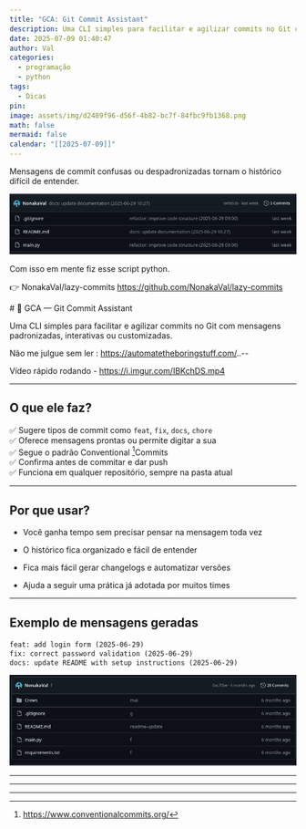 ```yaml
---
title: "GCA: Git Commit Assistant"
description: Uma CLI simples para facilitar e agilizar commits no Git com mensagens padronizadas, interativas ou customizadas.
date: 2025-07-09 01:40:47
author: Val
categories:
  - programação
  - python
tags:
  - Dicas
pin: 
image: assets/img/d2489f96-d56f-4b82-bc7f-84fbc9fb1368.png
math: false
mermaid: false
calendar: "[[2025-07-09]]"
---
```


Mensagens de commit confusas ou despadronizadas tornam o histórico difícil de entender.  

<img src="/assets/img/Captura de imagem_20250709_014844.png">

Com isso em mente fiz esse script python.

👉 NonakaVal/lazy-commits <https://github.com/NonakaVal/lazy-commits>

﻿# 🐙 GCA — Git Commit Assistant

Uma CLI simples para facilitar e agilizar commits no Git com mensagens padronizadas, interativas ou customizadas.

Não me julgue sem ler : <https://automatetheboringstuff.com/>..-- 

Vídeo rápido rodando - <https://i.imgur.com/IBKchDS.mp4>

---

## O que ele faz?

✅ Sugere tipos de commit como `feat`, `fix`, `docs`, `chore`  
✅ Oferece mensagens prontas ou permite digitar a sua  
✅ Segue o padrão Conventional [^1]Commits  
✅ Confirma antes de commitar e dar push  
✅ Funciona em qualquer repositório, sempre na pasta atual

---

## Por que usar?

- Você ganha tempo sem precisar pensar na mensagem toda vez
    
- O histórico fica organizado e fácil de entender
    
- Fica mais fácil gerar changelogs e automatizar versões
    
- Ajuda a seguir uma prática já adotada por muitos times
    

---

## Exemplo de mensagens geradas

```
feat: add login form (2025-06-29)
fix: correct password validation (2025-06-29)
docs: update README with setup instructions (2025-06-29)
```

<img src="/assets/img/Captura de imagem_20250709_014510.png">

---




---
---

[^1]: <https://www.conventionalcommits.org/>
	

